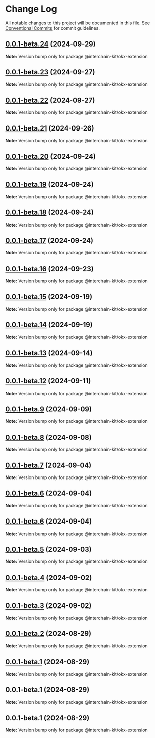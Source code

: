 # Change Log

All notable changes to this project will be documented in this file.
See [Conventional Commits](https://conventionalcommits.org) for commit guidelines.

## [0.0.1-beta.24](https://github.com/interchain-kit/okx-extension/compare/@interchain-kit/okx-extension@0.0.1-beta.23...@interchain-kit/okx-extension@0.0.1-beta.24) (2024-09-29)

**Note:** Version bump only for package @interchain-kit/okx-extension

## [0.0.1-beta.23](https://github.com/interchain-kit/okx-extension/compare/@interchain-kit/okx-extension@0.0.1-beta.22...@interchain-kit/okx-extension@0.0.1-beta.23) (2024-09-27)

**Note:** Version bump only for package @interchain-kit/okx-extension

## [0.0.1-beta.22](https://github.com/interchain-kit/okx-extension/compare/@interchain-kit/okx-extension@0.0.1-beta.21...@interchain-kit/okx-extension@0.0.1-beta.22) (2024-09-27)

**Note:** Version bump only for package @interchain-kit/okx-extension

## [0.0.1-beta.21](https://github.com/interchain-kit/okx-extension/compare/@interchain-kit/okx-extension@0.0.1-beta.20...@interchain-kit/okx-extension@0.0.1-beta.21) (2024-09-26)

**Note:** Version bump only for package @interchain-kit/okx-extension

## [0.0.1-beta.20](https://github.com/interchain-kit/okx-extension/compare/@interchain-kit/okx-extension@0.0.1-beta.19...@interchain-kit/okx-extension@0.0.1-beta.20) (2024-09-24)

**Note:** Version bump only for package @interchain-kit/okx-extension

## [0.0.1-beta.19](https://github.com/interchain-kit/okx-extension/compare/@interchain-kit/okx-extension@0.0.1-beta.18...@interchain-kit/okx-extension@0.0.1-beta.19) (2024-09-24)

**Note:** Version bump only for package @interchain-kit/okx-extension

## [0.0.1-beta.18](https://github.com/interchain-kit/okx-extension/compare/@interchain-kit/okx-extension@0.0.1-beta.17...@interchain-kit/okx-extension@0.0.1-beta.18) (2024-09-24)

**Note:** Version bump only for package @interchain-kit/okx-extension

## [0.0.1-beta.17](https://github.com/interchain-kit/okx-extension/compare/@interchain-kit/okx-extension@0.0.1-beta.16...@interchain-kit/okx-extension@0.0.1-beta.17) (2024-09-24)

**Note:** Version bump only for package @interchain-kit/okx-extension

## [0.0.1-beta.16](https://github.com/interchain-kit/okx-extension/compare/@interchain-kit/okx-extension@0.0.1-beta.15...@interchain-kit/okx-extension@0.0.1-beta.16) (2024-09-23)

**Note:** Version bump only for package @interchain-kit/okx-extension

## [0.0.1-beta.15](https://github.com/interchain-kit/okx-extension/compare/@interchain-kit/okx-extension@0.0.1-beta.14...@interchain-kit/okx-extension@0.0.1-beta.15) (2024-09-19)

**Note:** Version bump only for package @interchain-kit/okx-extension

## [0.0.1-beta.14](https://github.com/interchain-kit/okx-extension/compare/@interchain-kit/okx-extension@0.0.1-beta.13...@interchain-kit/okx-extension@0.0.1-beta.14) (2024-09-19)

**Note:** Version bump only for package @interchain-kit/okx-extension

## [0.0.1-beta.13](https://github.com/interchain-kit/okx-extension/compare/@interchain-kit/okx-extension@0.0.1-beta.12...@interchain-kit/okx-extension@0.0.1-beta.13) (2024-09-14)

**Note:** Version bump only for package @interchain-kit/okx-extension

## [0.0.1-beta.12](https://github.com/interchain-kit/okx-extension/compare/@interchain-kit/okx-extension@0.0.1-beta.9...@interchain-kit/okx-extension@0.0.1-beta.12) (2024-09-11)

**Note:** Version bump only for package @interchain-kit/okx-extension

## [0.0.1-beta.9](https://github.com/interchain-kit/okx-extension/compare/@interchain-kit/okx-extension@0.0.1-beta.8...@interchain-kit/okx-extension@0.0.1-beta.9) (2024-09-09)

**Note:** Version bump only for package @interchain-kit/okx-extension

## [0.0.1-beta.8](https://github.com/interchain-kit/okx-extension/compare/@interchain-kit/okx-extension@0.0.1-beta.7...@interchain-kit/okx-extension@0.0.1-beta.8) (2024-09-08)

**Note:** Version bump only for package @interchain-kit/okx-extension

## [0.0.1-beta.7](https://github.com/interchain-kit/okx-extension/compare/@interchain-kit/okx-extension@0.0.1-beta.6...@interchain-kit/okx-extension@0.0.1-beta.7) (2024-09-04)

**Note:** Version bump only for package @interchain-kit/okx-extension

## [0.0.1-beta.6](https://github.com/interchain-kit/okx-extension/compare/@interchain-kit/okx-extension@0.0.1-beta.6...@interchain-kit/okx-extension@0.0.1-beta.6) (2024-09-04)

**Note:** Version bump only for package @interchain-kit/okx-extension

## [0.0.1-beta.6](https://github.com/interchain-kit/okx-extension/compare/@interchain-kit/okx-extension@0.0.1-beta.5...@interchain-kit/okx-extension@0.0.1-beta.6) (2024-09-04)

**Note:** Version bump only for package @interchain-kit/okx-extension

## [0.0.1-beta.5](https://github.com/interchain-kit/okx-extension/compare/@interchain-kit/okx-extension@0.0.1-beta.4...@interchain-kit/okx-extension@0.0.1-beta.5) (2024-09-03)

**Note:** Version bump only for package @interchain-kit/okx-extension

## [0.0.1-beta.4](https://github.com/interchain-kit/okx-extension/compare/@interchain-kit/okx-extension@0.0.1-beta.2...@interchain-kit/okx-extension@0.0.1-beta.4) (2024-09-02)

**Note:** Version bump only for package @interchain-kit/okx-extension

## [0.0.1-beta.3](https://github.com/interchain-kit/okx-extension/compare/@interchain-kit/okx-extension@0.0.1-beta.2...@interchain-kit/okx-extension@0.0.1-beta.3) (2024-09-02)

**Note:** Version bump only for package @interchain-kit/okx-extension

## [0.0.1-beta.2](https://github.com/interchain-kit/okx-extension/compare/@interchain-kit/okx-extension@0.0.1-beta.1...@interchain-kit/okx-extension@0.0.1-beta.2) (2024-08-29)

**Note:** Version bump only for package @interchain-kit/okx-extension

## [0.0.1-beta.1](https://github.com/interchain-kit/okx-extension/compare/@interchain-kit/okx-extension@0.0.1-beta.1...@interchain-kit/okx-extension@0.0.1-beta.1) (2024-08-29)

**Note:** Version bump only for package @interchain-kit/okx-extension

## 0.0.1-beta.1 (2024-08-29)

**Note:** Version bump only for package @interchain-kit/okx-extension

## 0.0.1-beta.1 (2024-08-29)

**Note:** Version bump only for package @interchain-kit/okx-extension
